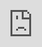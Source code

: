 
# Task scheduler

With Magic you can create and administrate tasks, in addition to schedule tasks for execution some point into
the future. This works by persisting dynamically declared Hyperlambda snippets into your Magic database, which
again is just a thin wrapper around your C# slots, allowing you to dynamically orchestrate C# code to be
periodically executed if you wish. Watch the following video where I illustrate this idea.

<div class="video">
<iframe width="560" height="315" style="position:absolute; top:0; left:0; width:100%; height:100%;" src="https://www.youtube.com/embed/tX7WJgPwJxE" frameborder="0" allow="accelerometer; autoplay; encrypted-media; gyroscope; picture-in-picture" allowfullscreen></iframe>
</div>

## Administrating tasks

In addition to the high level UI parts you can see in the above video, Magic also allows you to automate
the process of both creating tasks, deleting tasks, executing tasks, and administrating tasks and schedules
in general. Combined with the fact that Hyperlambda happens to be a Turing Complete high level programming
language, this also lends itself to business process workflows, and similar ideas, where some function invocation
is dynamically created, persisted into your database, for then to be executed later due to some trigger happening
in another part of your system. In such a way the task scheduler in Magic also replaces Microsoft Workflow
Foundation, with something that's somewhere between 400 and 800 times faster than MWF. In addition to that it
consumes about 1/100 of the amount of memory that MWF consumes. And of course the thing is `async` to the bone.
Below you can see some example Hyperlambda you could paste into your tasks to create a dummy task that simply
creates a log entry for you.

## Creating a scheduled task

The following Hyperlambda can be used to create a simple task.

```
/*
 * Log something into the database.
 */
log.info:Your tasks was executed
```

If you create a task with the above Hyperlambda such as illustrated in the following screenshot, and
you schedule your tasks with a `5.seconds` repetition pattern, you can see one new log entry created every
5 seconds.

![Task Scheduler Screenshot](https://servergardens.files.wordpress.com/2021/04/task-scheduler.png)

## Automating your tasks

Magic also allows you to manually administrate your tasks, and automate the administration of tasks,
by exposing an API that allows you to create, read, update, and delete tasks. For instance to create
a task you could use something such as the following.

```
tasks.create:foo-bar-task-1
   .lambda

      /*
       * Your task's lambda object goes here
       */
      log.info:Executing foo-bar-task-1
```

The above creates a task with the ID of _"foo-bar-task-1"_. If you later want to execute your
task, you can do that by invoking **[tasks.execute]** and pass in the ID you gave your task
as you created it. This actually allows you to create and decorate _"function invocations"_, which
are persisted into your database, and later executed according to its ID. This arguably replaces
the bulk of Microsoft Workflow Foundation with something that's at least 400 times faster,
carries much less overhead, yet still to a large extent accomplishes the same.

## Internals

Tasks will be persisted into the magic database in the `tasks` and `task_due` tables. This implies that
if you take backup of your database, tasks will still exists in your backup, including their Hyperlambda
and next schedule date. Only _one_ timer will be created regardless of how many tasks you create, and
only _one_ task will execute at the same time. In addition, only when a task is done executing, its next
schedule time will be calculated. This is to avoid exhausting the server due to misconfigured tasks, and/or
flooding the server with tasks.

You can see the entire documentation for the task scheduler [here](/documentation/magic.lambda.scheduler/).

* [Documentation](/documentation/)
